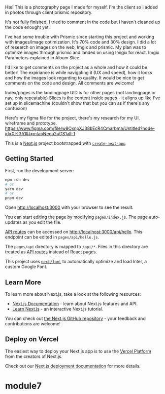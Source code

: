 Hæ! 
This is a photography page I made for myself. I'm the client so I added in photos through client prismic repository.

It's not fully finished, I tried to comment in the code but I haven't cleaned up the code enought yet.

I've had some trouble with Prismic since starting this project and working with images/Image optimization. 
It's 70% code and 30% design.
I did a lot of research on images on the web, Imgix and prismic.
My plan was to optimize images through prismic and landed on using Imigix for react. Imgix Parameters explained in Album Slice. 

I'd like to get comments on the project as a whole and how it could be better! The expiriance is while navigating it (UX and speed), how it looks and how the images look regarding to quality. It would be nice to get comments on the code and design.
All comments are welcome!

Index/pages is the landingpage
UID is for other pages (not landingpage or nav, only repeatable)
Slices is the content inside pages - it aligns up like I've set up in slicemachine (couldn't show that but you can as if there's any confusion)


Here's my figma file for the project, there's my research for my UI, wireframe and prototype. 
https://www.figma.com/file/w8OxnpXJ38bEcR4Cmarbma/Untitled?node-id=0%3A1&t=mtaoNeda2uGS1all-1







This is a [Next.js](https://nextjs.org/) project bootstrapped with [`create-next-app`](https://github.com/vercel/next.js/tree/canary/packages/create-next-app).

## Getting Started

First, run the development server:

```bash
npm run dev
# or
yarn dev
# or
pnpm dev
```

Open [http://localhost:3000](http://localhost:3000) with your browser to see the result.

You can start editing the page by modifying `pages/index.js`. The page auto-updates as you edit the file.

[API routes](https://nextjs.org/docs/api-routes/introduction) can be accessed on [http://localhost:3000/api/hello](http://localhost:3000/api/hello). This endpoint can be edited in `pages/api/hello.js`.

The `pages/api` directory is mapped to `/api/*`. Files in this directory are treated as [API routes](https://nextjs.org/docs/api-routes/introduction) instead of React pages.

This project uses [`next/font`](https://nextjs.org/docs/basic-features/font-optimization) to automatically optimize and load Inter, a custom Google Font.

## Learn More

To learn more about Next.js, take a look at the following resources:

- [Next.js Documentation](https://nextjs.org/docs) - learn about Next.js features and API.
- [Learn Next.js](https://nextjs.org/learn) - an interactive Next.js tutorial.

You can check out [the Next.js GitHub repository](https://github.com/vercel/next.js/) - your feedback and contributions are welcome!

## Deploy on Vercel

The easiest way to deploy your Next.js app is to use the [Vercel Platform](https://vercel.com/new?utm_medium=default-template&filter=next.js&utm_source=create-next-app&utm_campaign=create-next-app-readme) from the creators of Next.js.

Check out our [Next.js deployment documentation](https://nextjs.org/docs/deployment) for more details.
# module7
